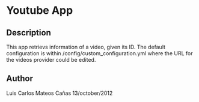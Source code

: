 # Youtube App

## Description

This app retrievs information of a video, given its ID. The default configuration is within /config/custom_configuration.yml where the URL for the videos provider could be edited.

## Author

Luis Carlos Mateos Cañas
13/october/2012 